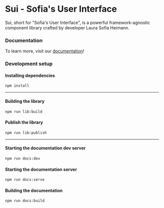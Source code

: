# Sui - Sofia's User Interface
Sui, short for "Sofia's User Interface", is a powerful framework-agnostic component library crafted by developer Laura Sofia Heimann.

### Documentation
To learn more, visit our [documentation](https://laurawebdev.github.io/sui)!

### Development setup
#### Installing dependencies
```shell
npm install
```

---

#### Building the library
```shell
npm run lib:build
```

#### Publish the library
```shell
npm run lib:publish
```

---

#### Starting the documentation dev server
```shell
npm run docs:dev
```

#### Starting the documentation server
```shell
npm run docs:serve
```

#### Building the documentation
```shell
npm run docs:build
```